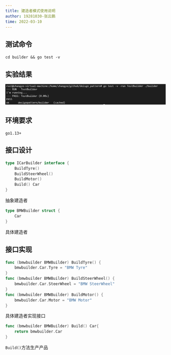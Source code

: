 ```yaml
---
title: 建造者模式使用说明
author: 19281030-张云鹏
time: 2022-03-10
---
```


## 测试命令

`cd builder && go test -v`
## 实验结果
![](builder结果.png)

## 环境要求

`go1.13+`

## 接口设计

```go
type ICarBuilder interface {
	BuildTyre()
	BuildSteerWheel()
	BuildMotor()
	Build() Car
}
```
抽象建造者

```go
type BMWBuilder struct {
	Car
}
```
具体建造者

## 接口实现
```go
func (bmwbuilder BMWBuilder) BuildTyre() {
	bmwbuilder.Car.Tyre = "BMW Tyre"
}
func (bmwbuilder BMWBuilder) BuildSteerWheel() {
	bmwbuilder.Car.SteerWheel = "BMW SteerWheel"
}
func (bmwbuilder BMWBuilder) BuildMotor() {
	bmwbuilder.Car.Motor = "BMW Motor"
}
```
具体建造者实现接口

```go
func (bmwbuilder BMWBuilder) Build() Car{
	return bmwbuilder.Car
}
```
`Build()`方法生产产品